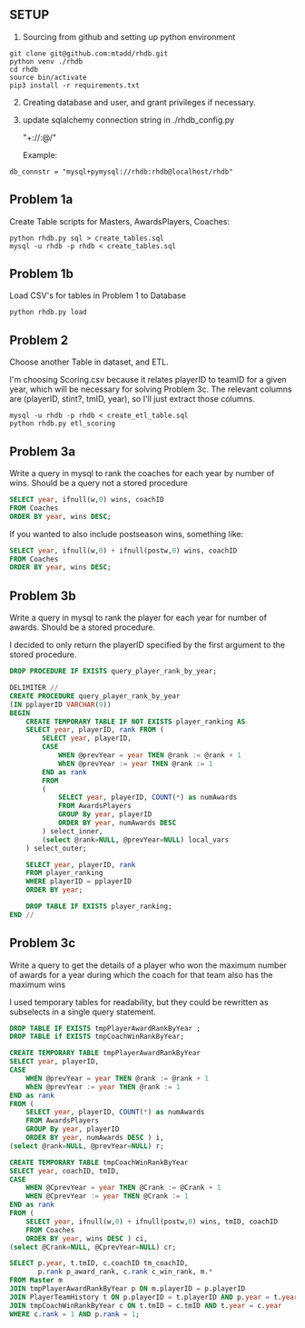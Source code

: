 SETUP
-----

1. Sourcing from github and setting up python environment
```
git clone git@github.com:mtadd/rhdb.git
python venv ./rhdb
cd rhdb
source bin/activate
pip3 install -r requirements.txt
```

2. Creating database and user, and grant privileges if necessary.
3. update sqlalchemy connection string in ./rhdb_config.py

     "<dbms>+<driver>://<dbuser>:<dbpass>@<dbhost>/<database>"

   Example: 
```
db_connstr = "mysql+pymysql://rhdb:rhdb@localhost/rhdb"
```


Problem 1a
----------
Create Table scripts for Masters, AwardsPlayers, Coaches:

```
python rhdb.py sql > create_tables.sql
mysql -u rhdb -p rhdb < create_tables.sql
```

Problem 1b 
----------
Load CSV's for tables in Problem 1 to Database

```
python rhdb.py load
```

Problem 2
---------
Choose another Table in dataset, and ETL.

I'm choosing Scoring.csv because it relates playerID to teamID for a given
year, which will be necessary for solving Problem 3c. The relevant columns are 
(playerID, stint?, tmID, year), so I'll just extract those columns.

```
mysql -u rhdb -p rhdb < create_etl_table.sql
python rhdb.py etl_scoring
```

Problem 3a
----------
Write a query in mysql to rank the coaches for each year by number of wins. 
Should be a query not a stored procedure

```sql
SELECT year, ifnull(w,0) wins, coachID 
FROM Coaches
ORDER BY year, wins DESC;
```

If you wanted to also include postseason wins, something like:

```sql
SELECT year, ifnull(w,0) + ifnull(postw,0) wins, coachID 
FROM Coaches
ORDER BY year, wins DESC;
```

Problem 3b
----------
Write a query in mysql to rank the player for each year for number of awards. Should be a stored procedure.

I decided to only return the playerID specified by the first argument to the
stored procedure.

```sql
DROP PROCEDURE IF EXISTS query_player_rank_by_year;

DELIMITER //
CREATE PROCEDURE query_player_rank_by_year
(IN pplayerID VARCHAR(9))
BEGIN
    CREATE TEMPORARY TABLE IF NOT EXISTS player_ranking AS
    SELECT year, playerID, rank FROM (
        SELECT year, playerID, 
        CASE 
            WHEN @prevYear = year THEN @rank := @rank + 1
            WhEN @prevYear := year THEN @rank := 1
        END as rank
        FROM
        (
            SELECT year, playerID, COUNT(*) as numAwards
            FROM AwardsPlayers
            GROUP By year, playerID
            ORDER BY year, numAwards DESC
        ) select_inner, 
        (select @rank=NULL, @prevYear=NULL) local_vars
    ) select_outer;

    SELECT year, playerID, rank
    FROM player_ranking
    WHERE playerID = pplayerID
    ORDER BY year;

    DROP TABLE IF EXISTS player_ranking;
END //
```

Problem 3c
----------
Write a query to get the details of a player who won the maximum number of awards for a year during which the coach for that team also has the maximum wins

I used temporary tables for readability, but they could be rewritten as
subselects in a single query statement.

```sql
DROP TABLE IF EXISTS tmpPlayerAwardRankByYear ;
DROP TABLE if EXISTS tmpCoachWinRankByYear;

CREATE TEMPORARY TABLE tmpPlayerAwardRankByYear
SELECT year, playerID, 
CASE 
    WHEN @prevYear = year THEN @rank := @rank + 1
    WhEN @prevYear := year THEN @rank := 1
END as rank
FROM (
    SELECT year, playerID, COUNT(*) as numAwards
    FROM AwardsPlayers
    GROUP By year, playerID
    ORDER BY year, numAwards DESC ) i, 
(select @rank=NULL, @prevYear=NULL) r;

CREATE TEMPORARY TABLE tmpCoachWinRankByYear
SELECT year, coachID, tmID,
CASE 
    WHEN @CprevYear = year THEN @Crank := @Crank + 1
    WHEN @CprevYear := year THEN @Crank := 1 
END as rank
FROM (
    SELECT year, ifnull(w,0) + ifnull(postw,0) wins, tmID, coachID 
    FROM Coaches
    ORDER BY year, wins DESC ) ci,
(select @Crank=NULL, @CprevYear=NULL) cr;

SELECT p.year, t.tmID, c.coachID tm_coachID, 
       p.rank p_award_rank, c.rank c_win_rank, m.* 
FROM Master m
JOIN tmpPlayerAwardRankByYear p ON m.playerID = p.playerID
JOIN PlayerTeamHistory t ON p.playerID = t.playerID AND p.year = t.year
JOIN tmpCoachWinRankByYear c ON t.tmID = c.tmID AND t.year = c.year
WHERE c.rank = 1 AND p.rank = 1;
```
